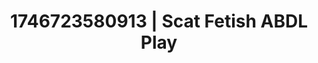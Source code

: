 ---
categories:
- Whispered desires
- Erotic AI content
- AI-generated
- Sensual slow talk
- ASMR
- Lace and desire
- Pillow talk
- Cosplay
image: /assets/images/1746723580913.jpg
layout: post
seo:
  description: Featured content with artistic ABDL Play, Scat Fetish. HD images available.
  keywords: ABDL Play, Scat Fetish
  og_image: /assets/images/1746723580913.jpg
  schema_type: VisualArtwork
tags:
- ABDL Play
- Scat Fetish
- '#1746723580913'
title: 1746723580913 | Scat Fetish ABDL Play
---